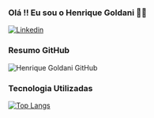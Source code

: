 ### Olá !! Eu sou o Henrique Goldani 🤘🖤

[![Linkedin](https://img.shields.io/badge/LinkedIn-0077B5?style=for-the-badge&logo=linkedin&logoColor=white)](https://www.linkedin.com/in/henrique-goldani/)

### Resumo GitHub
![Henrique Goldani GitHub](https://github-readme-stats.vercel.app/api?username=henriquegoldani&show_icons=true&theme=clear)

### Tecnologia Utilizadas

[![Top Langs](https://github-readme-stats.vercel.app/api/top-langs/?username=henriquegoldani)](https://github.com/henriquegoldani/github-readme-stats)

